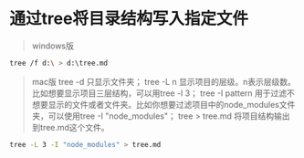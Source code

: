 # 通过tree将目录结构写入指定文件

> windows版

```bash
tree /f d:\ > d:\tree.md
```

> mac版
tree -d 只显示文件夹；
tree -L n 显示项目的层级。n表示层级数。比如想要显示项目三层结构，可以用tree -l 3；
tree -I pattern 用于过滤不想要显示的文件或者文件夹。比如你想要过滤项目中的node_modules文件夹，可以使用tree -I "node_modules"；
tree > tree.md 将项目结构输出到tree.md这个文件。

```bash
tree -L 3 -I "node_modules" > tree.md
```
